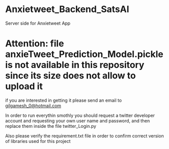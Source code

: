 # Anxietweet_Backend_SatsAI
Server side for Anxietweet App

# Attention: file anxieTweet_Prediction_Model.pickle is not available in this repository since its size does not allow to upload it

if you are interested in getting it please send an email to gilgamesh_0@hotmail.com

In order to run everythin smothly you should request a twitter developer account and requesting your own user name and password,
and then replace them inside the file twitter_Login.py

Also please verify the requirement.txt file in order to confirm correct version of libraries used for this project

